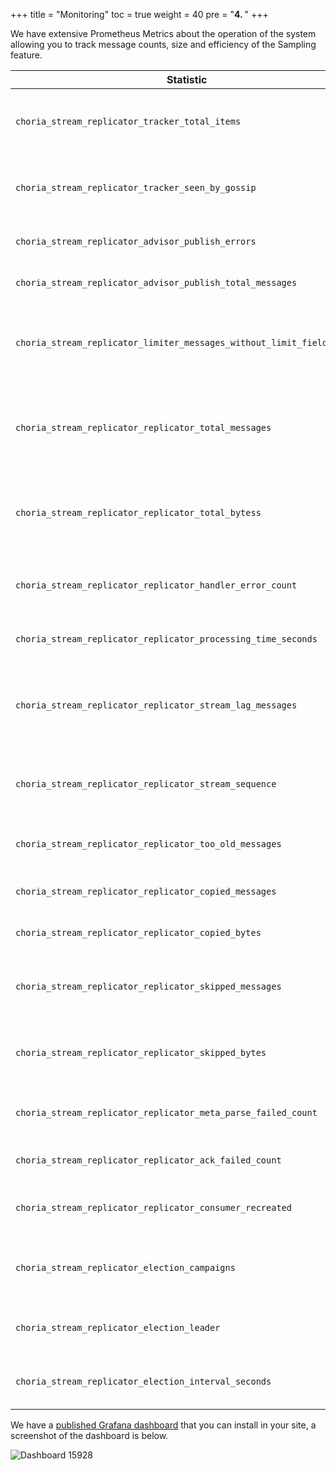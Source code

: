 +++
title = "Monitoring"
toc = true
weight = 40
pre = "<b>4. </b>"
+++

We have extensive Prometheus Metrics about the operation of the system allowing you to track message counts, size and efficiency of the Sampling feature.

| Statistic                                                             | Descriptions                                                                                 |
|-----------------------------------------------------------------------|----------------------------------------------------------------------------------------------|
| `choria_stream_replicator_tracker_total_items`                        | Number of entries being tracked for sampling purposes                                        |
| `choria_stream_replicator_tracker_seen_by_gossip`                     | Number of entries that we learned about via gossip synchronization                           |
| `choria_stream_replicator_advisor_publish_errors`                     | The number of times publishing advisories failed                                             |
| `choria_stream_replicator_advisor_publish_total_messages`             | The total number of advisories sent                                                          |
| `choria_stream_replicator_limiter_messages_without_limit_field_count` | The number of messages that did not have the data field or header used for limiting/sampling |
| `choria_stream_replicator_replicator_total_messages`                  | The total number of messages processed including ones that would be ignored                  |
| `choria_stream_replicator_replicator_total_bytess`                    | The size of messages processed including ones that would be ignored                          |
| `choria_stream_replicator_replicator_handler_error_count`             | The number of times the handler failed to process a message                                  |
| `choria_stream_replicator_replicator_processing_time_seconds`         | How long it took to process messages                                                         |
| `choria_stream_replicator_replicator_stream_lag_messages`             | How many messages from the end of the stream the current processing point is                 |
| `choria_stream_replicator_replicator_stream_sequence`                 | The stream sequence of the last message received from the consumer                           |
| `choria_stream_replicator_replicator_too_old_messages`                | How many messages were discarded for being too old                                           |
| `choria_stream_replicator_replicator_copied_messages`                 | How many messages were copied                                                                |
| `choria_stream_replicator_replicator_copied_bytes`                    | The size of messages that were copied                                                        |
| `choria_stream_replicator_replicator_skipped_messages`                | How many messages were skipped due to limiter configuration                                  |
| `choria_stream_replicator_replicator_skipped_bytes`                   | The size of messages that were skipped due to limited configuration                          |
| `choria_stream_replicator_replicator_meta_parse_failed_count`         | How many times a message metadata could not be parsed                                        |
| `choria_stream_replicator_replicator_ack_failed_count`                | How many times an ack or nack failed                                                         |
| `choria_stream_replicator_replicator_consumer_recreated`              | How many times the source consumer had to be recreated                                       |
| `choria_stream_replicator_election_campaigns`                         | The number of campaigns a specific candidate voted in                                        |
| `choria_stream_replicator_election_leader`                            | Indicates if a specific instance is the current leader                                       |
| `choria_stream_replicator_election_interval_seconds`                  | The number of seconds between campaigns                                                      |

We have a [published Grafana dashboard](https://grafana.com/grafana/dashboards/15928) that you can install in your site, a screenshot of the dashboard is below.

![Dashboard 15928](/dashboard.png)
